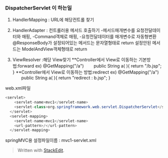 
### DispatcherServlet 이 하는일
1) HandlerMapping : URL에 해당컨트롤 찾기

2) HandlerAdapter : 컨트롤러용 메서드 호출하기
-메서드매개변수를 요청전달데이터와 매핑, 
-Command객체로 매핑, 
-요청전달데이터를 매개변수로 자동형변환
@ResponseBody가 설정되어있는 메서드는 문자열형태로 return
설정안된 메서드는 ModelAndView객체형태로 return

3) ViewResolver :해당 View찾기
**Controller에서 View로 이동하는 기본방법:forward
ex) @GetMapping("/a")
&nbsp;&nbsp;&nbsp;&nbsp;&nbsp;&nbsp; public String a( ){ return "/b.jsp"; }
**Controller에서 View로 이동하는 방법:redirect
ex) @GetMapping("/a")
&nbsp;&nbsp;&nbsp;&nbsp;&nbsp;&nbsp; public String a( ){ return "redirect : b.jsp"; }

web.xml파일 
```java
<servlet>
    <servlet-name>mvc1</servlet-name>
    <servlet-class>org.springframework.web.servlet.DispatcherServlet</servlet-class>
  </servlet>
  <servlet-mapping>
    <servlet-name>mvc1</servlet-name>
    <url-pattern>/</url-pattern>
  </servlet-mapping>
```
springMVC용 설정파일이름 :  mvc1-servlet.xml

> Written with [StackEdit](https://stackedit.io/).
<!--stackedit_data:
eyJoaXN0b3J5IjpbMTc0ODYzNDUwNl19
-->